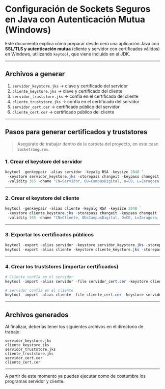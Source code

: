 # Configuración de Sockets Seguros en Java con Autenticación Mutua (Windows)

Este documento explica cómo preparar desde cero una aplicación Java con **SSL/TLS y autenticación mutua** (cliente y servidor con certificados válidos) en Windows, utilizando `keytool`, que viene incluido en el JDK.

---

## Archivos a generar

1. `servidor_keystore.jks` → clave y certificado del servidor  
2. `cliente_keystore.jks` → clave y certificado del cliente  
3. `servidor_truststore.jks` → confía en el certificado del cliente  
4. `cliente_truststore.jks` → confía en el certificado del servidor  
5. `servidor_cert.cer` → certificado público del servidor  
6. `cliente_cert.cer` → certificado público del cliente  

---

## Pasos para generar certificados y truststores

> Asegúrate de trabajar dentro de la carpeta del proyecto, en este caso `SocketsSeguros`.

### 1. Crear el keystore del servidor

```powershell
keytool -genkeypair -alias servidor -keyalg RSA -keysize 2048 `
 -keystore servidor_keystore.jks -storepass changeit -keypass changeit `
 -validity 365 -dname "CN=Servidor, OU=CampusDigital, O=CD, L=Zaragoza, ST=Z, C=ES"
```

---

### 2. Crear el keystore del cliente

```powershell
keytool -genkeypair -alias cliente -keyalg RSA -keysize 2048 `
 -keystore cliente_keystore.jks -storepass changeit -keypass changeit `
 -validity 365 -dname "CN=Cliente, OU=CampusDigital, O=CD, L=Zaragoza, ST=Z, C=ES"
```

---

### 3. Exportar los certificados públicos

```powershell
keytool -export -alias servidor -keystore servidor_keystore.jks -storepass changeit -file servidor_cert.cer
keytool -export -alias cliente -keystore cliente_keystore.jks -storepass changeit -file cliente_cert.cer
```

---

### 4. Crear los truststores (importar certificados)

```powershell
# Cliente confía en el servidor
keytool -import -alias servidor -file servidor_cert.cer -keystore cliente_truststore.jks -storepass changeit -noprompt

# Servidor confía en el cliente
keytool -import -alias cliente -file cliente_cert.cer -keystore servidor_truststore.jks -storepass changeit -noprompt
```

---

## Archivos generados

Al finalizar, deberías tener los siguientes archivos en el directorio de trabajo:

```
servidor_keystore.jks
cliente_keystore.jks
servidor_truststore.jks
cliente_truststore.jks
servidor_cert.cer
cliente_cert.cer
```

---

A partir de este momento ya puedes ejecutar como de costumbre los programas servidor y cliente.